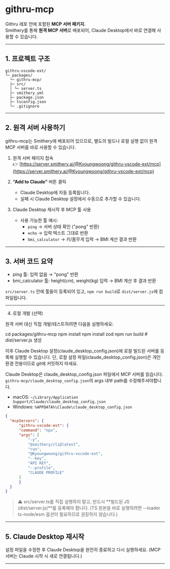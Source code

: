 # githru-mcp

Githru 레포 안에 포함된 **MCP 서버 패키지**.  
Smithery를 통해 **원격 MCP 서버**로 배포되어, Claude Desktop에서 바로 연결해 사용할 수 있습니다.  

---

## 1. 프로젝트 구조

``` 
githru-vscode-ext/
└─ packages/
  └─ githru-mcp/
  ├─ src/
  │ └─ server.ts
  ├─ smithery.yml
  ├─ package.json
  ├─ tsconfig.json
  └─ .gitignore
```

---

## 2. 원격 서버 사용하기

githru-mcp는 Smithery에 배포되어 있으므로, 별도의 빌드나 로컬 실행 없이 원격 MCP 서버를 바로 사용할 수 있습니다.

1. 원격 서버 페이지 접속  
   👉 [https://server.smithery.ai/@Kyoungwoong/githru-vscode-ext/mcp](https://server.smithery.ai/@Kyoungwoong/githru-vscode-ext/mcp)

2. **“Add to Claude”** 버튼 클릭  
   - Claude Desktop에 자동 등록됩니다.  
   - 실패 시 Claude Desktop 설정에서 수동으로 추가할 수 있습니다.  

3. Claude Desktop 재시작 후 MCP 툴 사용  
   - 사용 가능한 툴 예시:
     - `ping` → 서버 상태 확인 ("pong" 반환)
     - `echo` → 입력 텍스트 그대로 반환
     - `bmi_calculator` → 키/몸무게 입력 → BMI 계산 결과 반환

---

## 3. 서버 코드 요약

- ping 툴: 입력 없음 → "pong" 반환
- bmi_calculator 툴: height(cm), weight(kg) 입력 → BMI 계산 후 결과 반환

```src/server.ts``` 안에 툴들이 등록되어 있고, ```npm run build```로 ```dist/server.js```에 컴파일됩니다.

---

4. 로컬 개발 (선택)

원격 서버 대신 직접 개발/테스트하려면 다음을 실행하세요:

cd packages/githru-mcp
npm install
npm install zod
npm run build   # dist/server.js 생성


이후 Claude Desktop 설정(claude_desktop_config.json)에 로컬 빌드된 서버를 등록해 실행할 수 있습니다.
단, 로컬 설정 파일(claude_desktop_config.json)은 개인 환경 전용이므로 git에 커밋하지 마세요.

Claude Desktop은 claude_desktop_config.json 파일에서 MCP 서버를 읽습니다.
```githru-mcp/claude_desktop_config.json```의 args 내부 path를 수정해주셔야합니다.

- macOS: ```~/Library/Application Support/Claude/claude_desktop_config.json```
- Windows: ```%APPDATA%\Claude\claude_desktop_config.json```

```json
{
  "mcpServers": {
      "githru-vscode-ext": {
      "command": "npx",
      "args": [
          "-y",
          "@smithery/cli@latest",
          "run",
          "@Kyoungwoong/githru-vscode-ext",
          "--key",
          "API KEY",
          "--profile",
          "CLAUDE PROFILE"
      ]
      }
  }
}
```

> ⚠️ src/server.ts를 직접 실행하지 말고, 반드시 **빌드된 JS (dist/server.js)**를 등록해야 합니다.
> (TS 원본을 바로 실행하려면 --loader ts-node/esm 옵션이 필요하므로 권장하지 않습니다.)

---

## 5. Claude Desktop 재시작
설정 파일을 수정한 후 Claude Desktop을 완전히 종료하고 다시 실행하세요.
(MCP 서버는 Claude 시작 시 새로 연결됩니다.)

---


